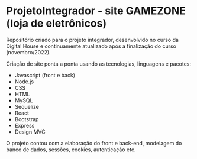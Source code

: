 # ProjetoIntegrador - site GAMEZONE (loja de eletrônicos)
Repositório criado para o projeto integrador, desenvolvido no curso da Digital House e continuamente atualizado após a finalização do curso (novembro/2022).

Criação de site ponta a ponta usando as tecnologias, linguagens e pacotes:

- Javascript (front e back)
- Node.js
- CSS
- HTML
- MySQL
- Sequelize
- React 
- Bootstrap
- Express
- Design MVC

O projeto contou com a elaboração do front e back-end, modelagem do banco de dados, sessões, cookies, autenticação etc.

